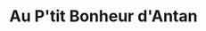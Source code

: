 ---
title: "Au P'tit Bonheur d'Antan"
url: /lamarche-sur-saone/au-ptit-bonheur-dantan/
shop: Gebrauchtwaren
---